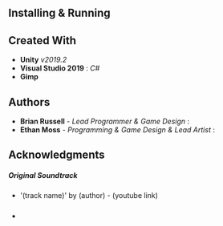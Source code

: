 ## Installing & Running



## Created With

* **Unity** *v2019.2*
* **Visual Studio 2019** : *C#*
* **Gimp**  

## Authors

* **Brian Russell** - *Lead Programmer & Game Design* : 
* **Ethan Moss** - *Programming & Game Design & Lead Artist* : 

## Acknowledgments

##### Original Soundtrack

* '(track name)' by (author) - (youtube link)

#####

* 
